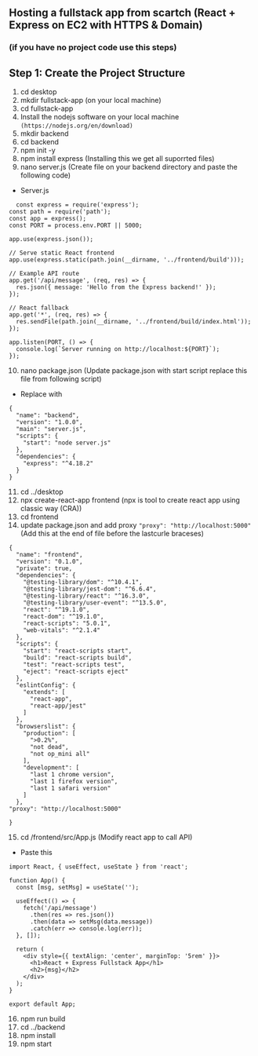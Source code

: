 ## Hosting a fullstack app from scartch (React + Express on EC2 with HTTPS & Domain)

### **(if you have no project code use this steps)** 

## **Step 1: Create the Project Structure**

1. cd desktop
2. mkdir fullstack-app (on your local machine)
3. cd fullstack-app
4. Install the nodejs software on your local machine ``` (https://nodejs.org/en/download) ```
5. mkdir backend
6. cd backend
7. npm init -y
8. npm install express (Installing this we get all suporrted files)
9. nano server.js (Create file on your backend directory and paste the following code)

* Server.js
```
  const express = require('express');
const path = require('path');
const app = express();
const PORT = process.env.PORT || 5000;

app.use(express.json());

// Serve static React frontend
app.use(express.static(path.join(__dirname, '../frontend/build')));

// Example API route
app.get('/api/message', (req, res) => {
  res.json({ message: 'Hello from the Express backend!' });
});

// React fallback
app.get('*', (req, res) => {
  res.sendFile(path.join(__dirname, '../frontend/build/index.html'));
});

app.listen(PORT, () => {
  console.log(`Server running on http://localhost:${PORT}`);
});

```

10. nano package.json (Update package.json with start script replace this file from following script)

* Replace with
```
{
  "name": "backend",
  "version": "1.0.0",
  "main": "server.js",
  "scripts": {
    "start": "node server.js"
  },
  "dependencies": {
    "express": "^4.18.2"
  }
}
```
11. cd ../desktop
12. npx create-react-app frontend (npx is tool to create react app using classic way (CRA))
13. cd frontend
14. update package.json and add proxy ``` "proxy": "http://localhost:5000" ``` (Add this at the end of file before the lastcurle braceses)

```
{
  "name": "frontend",
  "version": "0.1.0",
  "private": true,
  "dependencies": {
    "@testing-library/dom": "^10.4.1",
    "@testing-library/jest-dom": "^6.6.4",
    "@testing-library/react": "^16.3.0",
    "@testing-library/user-event": "^13.5.0",
    "react": "^19.1.0",
    "react-dom": "^19.1.0",
    "react-scripts": "5.0.1",
    "web-vitals": "^2.1.4"
  },
  "scripts": {
    "start": "react-scripts start",
    "build": "react-scripts build",
    "test": "react-scripts test",
    "eject": "react-scripts eject"
  },
  "eslintConfig": {
    "extends": [
      "react-app",
      "react-app/jest"
    ]
  },
  "browserslist": {
    "production": [
      ">0.2%",
      "not dead",
      "not op_mini all"
    ],
    "development": [
      "last 1 chrome version",
      "last 1 firefox version",
      "last 1 safari version"
    ]
  },
"proxy": "http://localhost:5000"

}
```
15. cd /frontend/src/App.js (Modify react app to call API)

* Paste this
```
import React, { useEffect, useState } from 'react';

function App() {
  const [msg, setMsg] = useState('');

  useEffect(() => {
    fetch('/api/message')
      .then(res => res.json())
      .then(data => setMsg(data.message))
      .catch(err => console.log(err));
  }, []);

  return (
    <div style={{ textAlign: 'center', marginTop: '5rem' }}>
      <h1>React + Express Fullstack App</h1>
      <h2>{msg}</h2>
    </div>
  );
}

export default App;
```
16. npm run build
17. cd ../backend
18. npm install
19. npm start


